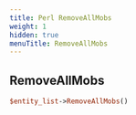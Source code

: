 ```yaml
---
title: Perl RemoveAllMobs
weight: 1
hidden: true
menuTitle: RemoveAllMobs
---
```

## RemoveAllMobs
```perl
$entity_list->RemoveAllMobs()
```